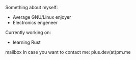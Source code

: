 Something about myself:

- Average GNU/Linux enjoyer
- Electronics engeneer

Currently working on:

- learning Rust
    
mailbox In case you want to contact me: pius.dev(at)pm.me
